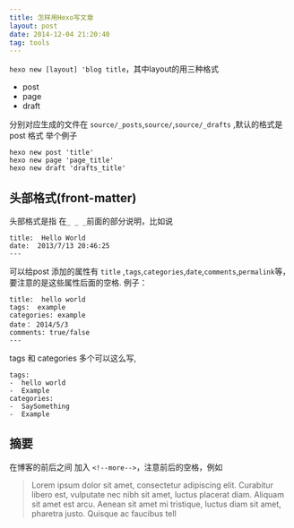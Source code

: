 ```yaml
---
title: 怎样用Hexo写文章
layout: post
date: 2014-12-04 21:20:40
tag: tools
---
```


`hexo new [layout] 'blog title`，其中layout的用三种格式

* post
* page
* draft

分别对应生成的文件在 `source/_posts`,`source/`,`source/_drafts` ,默认的格式是post 格式
举个例子

```
hexo new post 'title'
hexo new page 'page_title'
hexo new draft 'drafts_title'
```

## 头部格式(front-matter)
头部格式是指 在`_ _ _`前面的部分说明，比如说

```
title:  Hello World
date:  2013/7/13 20:46:25
---
```

可以给post 添加的属性有 `title` ,`tags`,`categories`,`date`,`comments`,`permalink`等，要注意的是这些属性后面的空格.  例子：

```
title:  hello world
tags:  example
categories: example
date： 2014/5/3
comments: true/false
---
```

tags 和 categories 多个可以这么写,

```
tags:
-  hello world
-  Example
categories:
-  SaySomething
-  Example

```

## 摘要

在博客的前后之间 加入 `<!--more-->`，注意前后的空格，例如

> Lorem ipsum dolor sit amet, consectetur adipiscing elit. Curabitur libero est, vulputate nec nibh sit amet, luctus placerat diam. Aliquam sit amet est arcu.
Aenean sit amet mi tristique, luctus diam sit amet, pharetra justo. Quisque ac faucibus tell



